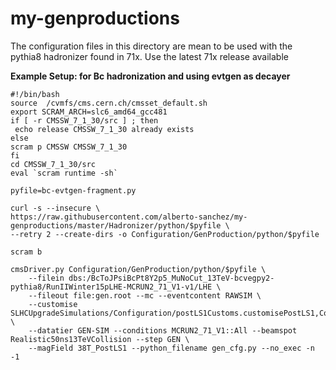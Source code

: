 # my-genproductions

The configuration files in this directory are mean to be used with the pythia8 hadronizer found in 71x.
Use the latest 71x release available


**Example Setup: for Bc hadronization and using evtgen as decayer**

```
#!/bin/bash
source  /cvmfs/cms.cern.ch/cmsset_default.sh
export SCRAM_ARCH=slc6_amd64_gcc481
if [ -r CMSSW_7_1_30/src ] ; then
 echo release CMSSW_7_1_30 already exists
else
scram p CMSSW CMSSW_7_1_30
fi
cd CMSSW_7_1_30/src
eval `scram runtime -sh`

pyfile=bc-evtgen-fragment.py

curl -s --insecure \
https://raw.githubusercontent.com/alberto-sanchez/my-genproductions/master/Hadronizer/python/$pyfile \
--retry 2 --create-dirs -o Configuration/GenProduction/python/$pyfile

scram b

cmsDriver.py Configuration/GenProduction/python/$pyfile \
	--filein dbs:/BcToJPsiBcPt8Y2p5_MuNoCut_13TeV-bcvegpy2-pythia8/RunIIWinter15pLHE-MCRUN2_71_V1-v1/LHE \
	--fileout file:gen.root --mc --eventcontent RAWSIM \
	--customise SLHCUpgradeSimulations/Configuration/postLS1Customs.customisePostLS1,Configuration/DataProcessing/Utils.addMonitoring \
	--datatier GEN-SIM --conditions MCRUN2_71_V1::All --beamspot Realistic50ns13TeVCollision --step GEN \
	--magField 38T_PostLS1 --python_filename gen_cfg.py --no_exec -n -1

```
